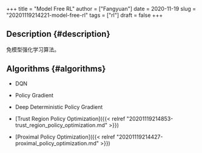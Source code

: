 +++
title = "Model Free RL"
author = ["Fangyuan"]
date = 2020-11-19
slug = "20201119214221-model-free-rl"
tags = ["rl"]
draft = false
+++

## Description {#description}

免模型强化学习算法。


## Algorithms {#algorithms}

-   DQN

-   Policy Gradient

-   Deep Deterministic Policy Gradient

-   [Trust Region Policy Optimization]({{< relref "20201119214853-trust_region_policy_optimization.md" >}})

-   [Proximal Policy Optimization]({{< relref "20201119214427-proximal_policy_optimization.md" >}})

